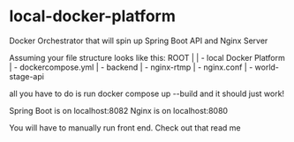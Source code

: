 # local-docker-platform
Docker Orchestrator that will spin up Spring Boot API and Nginx Server

Assuming your file structure looks like this:
ROOT
|
| - local Docker Platform
  | - dockercompose.yml
| - backend
  | - nginx-rtmp
    | - nginx.conf
  | - world-stage-api

all you have to do is run docker compose up --build and it should just work!

Spring Boot is on localhost:8082
Nginx is on localhost:8080

You will have to manually run front end. Check out that read me
